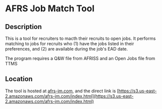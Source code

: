 # AFRS Job Match Tool

## Description
This is a tool for recruiters to macth their recruits to open jobs. It performs matching to jobs for recruits who (1) have the jobs listed in their preferences, and (2) are available during the job's EAD date.

The program requires a Q&W file from AFRISS and an Open Jobs file from TTMS

## Location
The tool is hosted at [afrs-jm.com](https://afrs-jm.com), and the direct link is [https://s3.us-east-2.amazonaws.com/afrs-jm.com/index.html](https://s3.us-east-2.amazonaws.com/afrs-jm.com/index.html)
